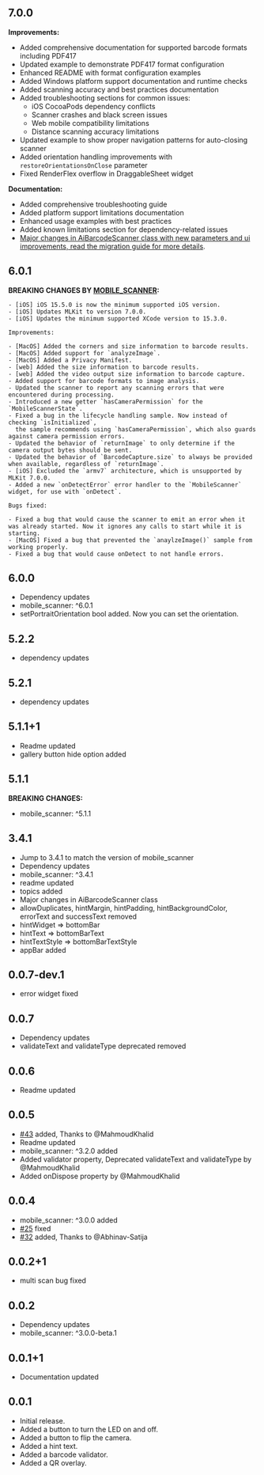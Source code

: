 ## 7.0.0

**Improvements:**

- Added comprehensive documentation for supported barcode formats including PDF417
- Updated example to demonstrate PDF417 format configuration
- Enhanced README with format configuration examples
- Added Windows platform support documentation and runtime checks
- Added scanning accuracy and best practices documentation
- Added troubleshooting sections for common issues:
  - iOS CocoaPods dependency conflicts
  - Scanner crashes and black screen issues
  - Web mobile compatibility limitations
  - Distance scanning accuracy limitations
- Updated example to show proper navigation patterns for auto-closing scanner
- Added orientation handling improvements with `restoreOrientationsOnClose` parameter
- Fixed RenderFlex overflow in DraggableSheet widget

**Documentation:**

- Added comprehensive troubleshooting guide
- Added platform support limitations documentation
- Enhanced usage examples with best practices
- Added known limitations section for dependency-related issues
- [Major changes in AiBarcodeScanner class with new parameters and ui improvements, read the migration guide for more details](https://github.com/itsarvinddev/barcode_scanner/blob/main/MIGRATION_GUIDE.md).

## 6.0.1

**BREAKING CHANGES BY [MOBILE_SCANNER](https://pub.dev/packages/mobile_scanner):**

```
- [iOS] iOS 15.5.0 is now the minimum supported iOS version.
- [iOS] Updates MLKit to version 7.0.0.
- [iOS] Updates the minimum supported XCode version to 15.3.0.

Improvements:

- [MacOS] Added the corners and size information to barcode results.
- [MacOS] Added support for `analyzeImage`.
- [MacOS] Added a Privacy Manifest.
- [web] Added the size information to barcode results.
- [web] Added the video output size information to barcode capture.
- Added support for barcode formats to image analysis.
- Updated the scanner to report any scanning errors that were encountered during processing.
- Introduced a new getter `hasCameraPermission` for the `MobileScannerState`.
- Fixed a bug in the lifecycle handling sample. Now instead of checking `isInitialized`,
  the sample recommends using `hasCameraPermission`, which also guards against camera permission errors.
- Updated the behavior of `returnImage` to only determine if the camera output bytes should be sent.
- Updated the behavior of `BarcodeCapture.size` to always be provided when available, regardless of `returnImage`.
- [iOS] Excluded the `armv7` architecture, which is unsupported by MLKit 7.0.0.
- Added a new `onDetectError` error handler to the `MobileScanner` widget, for use with `onDetect`.

Bugs fixed:

- Fixed a bug that would cause the scanner to emit an error when it was already started. Now it ignores any calls to start while it is starting.
- [MacOS] Fixed a bug that prevented the `anaylzeImage()` sample from working properly.
- Fixed a bug that would cause onDetect to not handle errors.
```

## 6.0.0

- Dependency updates
- mobile_scanner: ^6.0.1
- setPortraitOrientation bool added. Now you can set the orientation.

## 5.2.2

- dependency updates

## 5.2.1

- dependency updates

## 5.1.1+1

- Readme updated
- gallery button hide option added

## 5.1.1

**BREAKING CHANGES:**

- mobile_scanner: ^5.1.1

## 3.4.1

- Jump to 3.4.1 to match the version of mobile_scanner
- Dependency updates
- mobile_scanner: ^3.4.1
- readme updated
- topics added
- Major changes in AiBarcodeScanner class
- allowDuplicates, hintMargin, hintPadding, hintBackgroundColor, errorText and successText removed
- hintWidget => bottomBar
- hintText => bottomBarText
- hintTextStyle => bottomBarTextStyle
- appBar added

## 0.0.7-dev.1

- error widget fixed

## 0.0.7

- Dependency updates
- validateText and validateType deprecated removed

## 0.0.6

- Readme updated

## 0.0.5

- [#43](https://github.com/mohesu/barcode_scanner/pull/43) added, Thanks to @MahmoudKhalid
- Readme updated
- mobile_scanner: ^3.2.0 added
- Added validator property, Deprecated validateText and validateType by @MahmoudKhalid
- Added onDispose property by @MahmoudKhalid

## 0.0.4

- mobile_scanner: ^3.0.0 added
- [#25](https://github.com/mohesu/barcode_scanner/issues/25) fixed
- [#32](https://github.com/mohesu/barcode_scanner/issues/32) added, Thanks to @Abhinav-Satija

## 0.0.2+1

- multi scan bug fixed

## 0.0.2

- Dependency updates
- mobile_scanner: ^3.0.0-beta.1

## 0.0.1+1

- Documentation updated

## 0.0.1

- Initial release.
- Added a button to turn the LED on and off.
- Added a button to flip the camera.
- Added a hint text.
- Added a barcode validator.
- Added a QR overlay.
